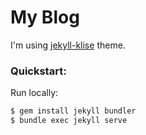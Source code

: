 # My Blog

I'm using [jekyll-klise](https://github.com/piharpi/jekyll-klise) theme.

### Quickstart: 
Run locally:
```bash
$ gem install jekyll bundler
$ bundle exec jekyll serve
```